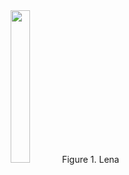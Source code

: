 <center>
<img src="http://img.blog.csdn.net/20151129213701642" width="25%" height="25%" />
Figure 1. Lena
</center>